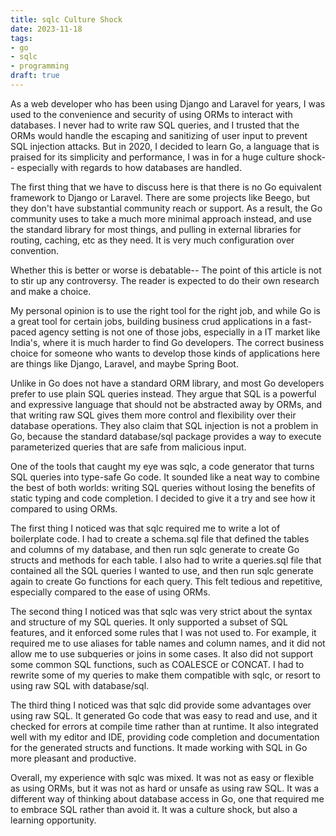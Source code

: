 ```yaml
---
title: sqlc Culture Shock
date: 2023-11-18
tags:
- go
- sqlc
- programming
draft: true
---
```


As a web developer who has been using Django and Laravel for years, I was used to the convenience and security of using ORMs to interact with databases. I never had to write raw SQL queries, and I trusted that the ORMs would handle the escaping and sanitizing of user input to prevent SQL injection attacks. But in 2020, I decided to learn Go, a language that is praised for its simplicity and performance, I was in for a huge culture shock-- especially with regards to how databases are handled.

The first thing that we have to discuss here is that there is no Go equivalent framework to Django or Laravel. There are some projects like Beego, but they don't have substantial community reach or support. As a result, the Go community uses to take a much more minimal approach instead, and use the standard library for most things, and pulling in external libraries for routing, caching, etc as they need. It is very much configuration over convention. 

Whether this is better or worse is debatable-- The point of this article is not to stir up any controversy. The reader is expected to do their own research and make a choice. 

My personal opinion is to use the right tool for the right job, and while Go is a great tool for certain jobs, building business crud applications in a fast-paced agency setting is not one of those jobs, especially in a IT market like India's, where it is much harder to find Go developers. The correct business choice for someone who wants to develop those kinds of applications here are things like Django, Laravel, and maybe Spring Boot. 

Unlike in Go does not have a standard ORM library, and most Go developers prefer to use plain SQL queries instead. They argue that SQL is a powerful and expressive language that should not be abstracted away by ORMs, and that writing raw SQL gives them more control and flexibility over their database operations. They also claim that SQL injection is not a problem in Go, because the standard database/sql package provides a way to execute parameterized queries that are safe from malicious input.

One of the tools that caught my eye was sqlc, a code generator that turns SQL queries into type-safe Go code. It sounded like a neat way to combine the best of both worlds: writing SQL queries without losing the benefits of static typing and code completion. I decided to give it a try and see how it compared to using ORMs.

The first thing I noticed was that sqlc required me to write a lot of boilerplate code. I had to create a schema.sql file that defined the tables and columns of my database, and then run sqlc generate to create Go structs and methods for each table. I also had to write a queries.sql file that contained all the SQL queries I wanted to use, and then run sqlc generate again to create Go functions for each query. This felt tedious and repetitive, especially compared to the ease of using ORMs.

The second thing I noticed was that sqlc was very strict about the syntax and structure of my SQL queries. It only supported a subset of SQL features, and it enforced some rules that I was not used to. For example, it required me to use aliases for table names and column names, and it did not allow me to use subqueries or joins in some cases. It also did not support some common SQL functions, such as COALESCE or CONCAT. I had to rewrite some of my queries to make them compatible with sqlc, or resort to using raw SQL with database/sql.

The third thing I noticed was that sqlc did provide some advantages over using raw SQL. It generated Go code that was easy to read and use, and it checked for errors at compile time rather than at runtime. It also integrated well with my editor and IDE, providing code completion and documentation for the generated structs and functions. It made working with SQL in Go more pleasant and productive.

Overall, my experience with sqlc was mixed. It was not as easy or flexible as using ORMs, but it was not as hard or unsafe as using raw SQL. It was a different way of thinking about database access in Go, one that required me to embrace SQL rather than avoid it. It was a culture shock, but also a learning opportunity.
